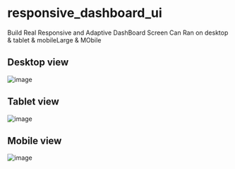 # responsive_dashboard_ui

Build Real Responsive and Adaptive DashBoard Screen  Can Ran on  desktop & tablet & mobileLarge & MObile

## Desktop  view
![image](https://github.com/user-attachments/assets/f7843a1b-22cd-491e-8f06-ca8154a8a8f8)

## Tablet  view
![image](https://github.com/user-attachments/assets/04ce85d0-1328-4d3d-b83c-adf806fe8165)

## Mobile  view
![image](https://github.com/user-attachments/assets/cd7dbb32-0cbd-4cbf-8f09-5428593b236a)

